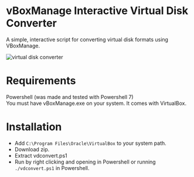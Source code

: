 # vBoxManage Interactive Virtual Disk Converter
 A simple, interactive script for converting virtual disk formats using VBoxManage.

![virtual disk converter](https://cdn.drequeary.me/public/assets/img/virtualdisk-converter.png)

# Requirements
Powershell (was made and tested with Powershell 7)  
You must have vBoxManage.exe on your system. It comes with VirtualBox.

# Installation
* Add `C:\Program Files\Oracle\VirtualBox` to your system path.
* Download zip.
* Extract vdconvert.ps1
* Run by right clicking and opening in Powershell or running `./vdconvert.ps1` in Powershell.
